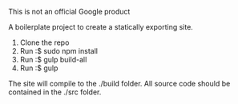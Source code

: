 
This is not an official Google product

A boilerplate project to create a statically exporting site.


1) Clone the repo <br/>
2) Run :$ sudo npm install <br/>
3) Run :$ gulp build-all <br/>
4) Run :$ gulp <br/>

The site will compile to the ./build folder. All source code should be contained in the ./src folder.

